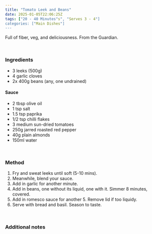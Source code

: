 ```yaml
---
title: "Tomato Leek and Beans"
date: 2025-01-05T22:06:25Z
tags: ["20 - 40 Minutes"s", "Serves 3 - 4"]
categories: ["Main Dishes"]
---
```

Full of fiber, veg, and deliciousness. From the Guardian.
&nbsp;

&nbsp;
### Ingredients
* 3 leeks (500g)
* 4 garlic cloves
* 2x 400g beans (any, one undrained)
#### Sauce
* 2 tbsp olive oil
* 1 tsp salt
* 1.5 tsp paprika
* 1/2 tsp chilli flakes
* 3 medium sun-dried tomatoes
* 250g jarred roasted red pepper
* 40g plain almonds
* 150ml water
&nbsp;

&nbsp;
### Method
1. Fry and sweat leeks until soft (5-10 mins).
2. Meanwhile, blend your sauce.
3. Add in garlic for another minute.
4. Add in beans, one without its liquid, one with it. Simmer 8 minutes, covered.
5. Add in romesco sauce for another 5. Remove lid if too liquidy.
6. Serve with bread and basil. Season to taste.
&nbsp;

&nbsp;
### Additional notes


